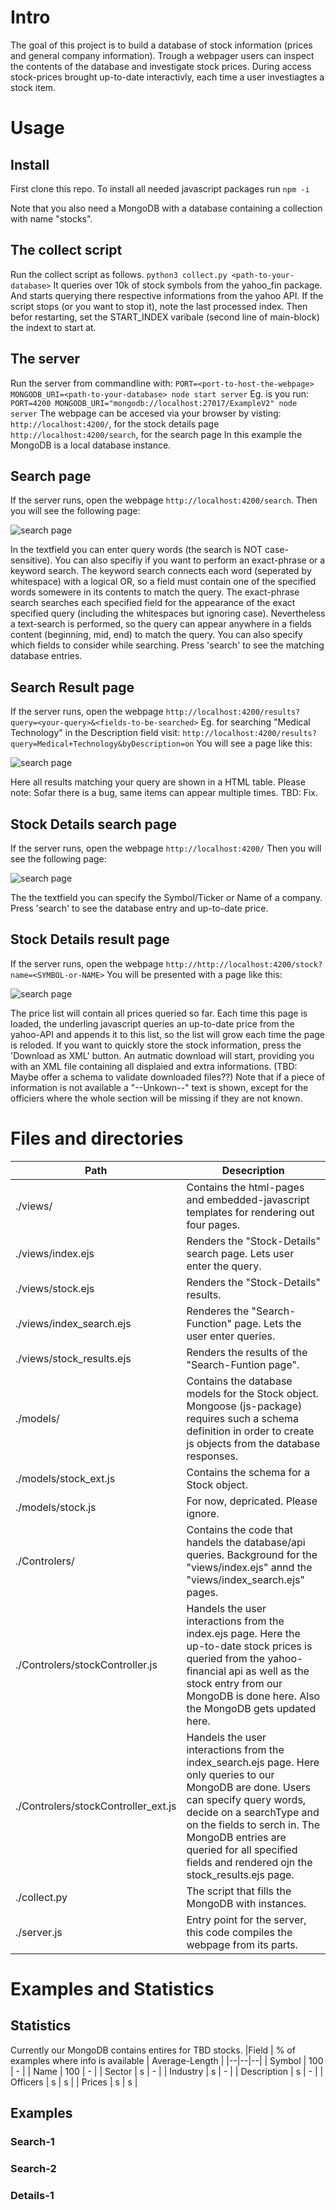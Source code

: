# Intro
The goal of this project is to build a database of stock information (prices and general company information).
Trough a webpager users can inspect the contents of the database and investigate stock prices.
During access stock-prices brought up-to-date interactivly, each time a user investiagtes a stock item.

# Usage
## Install
First clone this repo.
To install all needed javascript packages run 
``` npm -i ```

Note that you also need a MongoDB with a database containing a collection with name "stocks".

## The collect script
Run the collect script as follows.
```python3 collect.py <path-to-your-database>```
It queries over 10k of stock symbols from the yahoo_fin package.
And starts querying there respective informations from the yahoo API. 
If the script stops (or you want to stop it), note the last processed index.
Then befor restarting, set the START_INDEX varibale (second line of main-block) the indext to start at.

## The server
Run the server from commandline with:
```PORT=<port-to-host-the-webpage> MONGODB_URI=<path-to-your-database> node start server```
Eg. is you run:
```PORT=4200 MONGODB_URI="mongodb://localhost:27017/ExampleV2" node server```
The webpage can be accesed via your browser by visting: 
`http://localhost:4200/`, for the stock details page
`http://localhost:4200/search`, for the search page
In this example the MongoDB is a local database instance.
    
## Search page
If the server runs, open the webpage `http://localhost:4200/search`.
Then you will see the following page:

![search page](./readme/search_index.png)

In the textfield you can enter query words (the search is NOT case-sensitive).
You can also specifiy if you want to perform an exact-phrase or a keyword search.
The keyword search connects each word (seperated by whitespace) with a logical OR,
so a field must contain one of the specified words somewere in its contents to match the query.
The exact-phrase search searches each specified field for the appearance of the exact specified query (including the whitespaces but ignoring case).
Nevertheless a text-search is performed, so the query can appear anywhere in a fields content (beginning, mid, end) to match the query.
You can also specify which fields to consider while searching.
Press 'search' to see the matching database entries.

## Search Result page
If the server runs, open the webpage `http://localhost:4200/results?query=<your-query>&<fields-to-be-searched>`
Eg. for searching "Medical Technology" in the Description field visit: `http://localhost:4200/results?query=Medical+Technology&byDescription=on`
You will see a page like this:

![search page](./readme/search_results.png)

Here all results matching your query are shown in a HTML table.
Please note: Sofar there is a bug, same items can appear multiple times. TBD: Fix.

## Stock Details search page
If the server runs, open the webpage `http://localhost:4200/`
Then you will see the following page:

![search page](./readme/details_index.png)

The the textfield you can specify the Symbol/Ticker or Name of a company.
Press 'search' to see the database entry and up-to-date price.

## Stock Details result page
If the server runs, open the webpage `http://http://localhost:4200/stock?name=<SYMBOL-or-NAME>`
You will be presented with a page like this:

![search page](./readme/details_results.png)

The price list will contain all prices queried so far. Each time this page is loaded, the underling javascript queries an up-to-date price from the yahoo-API and appends it to this list, so the list will grow each time the page is reloded.
If you want to quickly store the stock information, press the 'Download as XML' button. An autmatic download will start, providing you with an XML file containing all displaied and extra informations.
(TBD: Maybe offer a schema to validate downloaded files??)
Note that if a piece of information is not available a "--Unkown--" text is shown, except for the officiers where the whole section will be missing if they are not known.

# Files and directories
|Path     | Desecription |
|---|---|
|./views/ | Contains the html-pages and embedded-javascript templates for rendering out four pages. |
./views/index.ejs | Renders the "Stock-Details" search page. Lets user enter the query.
./views/stock.ejs | Renders the "Stock-Details" results.
./views/index_search.ejs | Renderes the "Search-Function" page. Lets the user enter queries.
./views/stock_results.ejs | Renders the results of the "Search-Funtion page".
./models/ | Contains the database models for the Stock object. Mongoose (js-package) requires such a schema definition in order to create js objects from the database responses.
./models/stock_ext.js | Contains the schema for a Stock object.
./models/stock.js | For now, depricated. Please ignore.
./Controlers/ | Contains the code that handels the database/api queries. Background for the "views/index.ejs" annd the "views/index_search.ejs" pages.
./Controlers/stockController.js | Handels the user interactions from the index.ejs page. Here the up-to-date stock prices is queried from the yahoo-financial api as well as the stock entry from our MongoDB is done here. Also the MongoDB gets updated here.
./Controlers/stockController_ext.js | Handels the user interactions from the index_search.ejs page. Here only queries to our MongoDB are done. Users can specify query words, decide on a searchType and on the fields to serch in. The MongoDB entries are queried for all specified fields and rendered ojn the stock_results.ejs page.
./collect.py | The script that fills the MongoDB with instances.
./server.js | Entry point for the server, this code compiles the webpage from its parts.
	
# Examples and Statistics
## Statistics 
Currently our MongoDB contains entires for TBD stocks.
|Field | % of examples where info is available | Average-Length |
|--|--|--|
| Symbol      | 100 | - |
| Name        | 100 | - |
| Sector      | s | - |
| Industry    | s | - |
| Description | s | - |
| Officers    | s | s |
| Prices      | s | s |

## Examples
### Search-1
### Search-2
### Details-1

